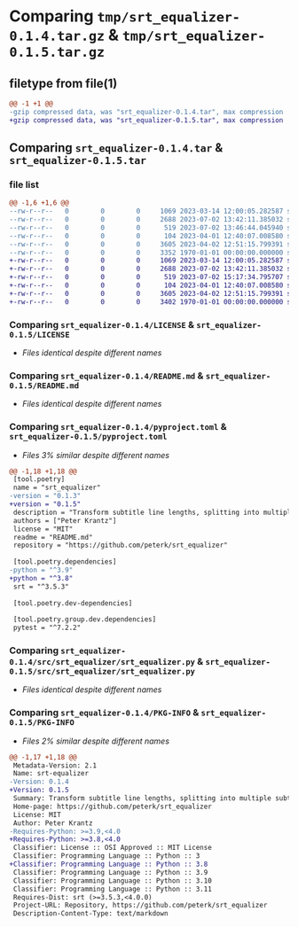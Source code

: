 # Comparing `tmp/srt_equalizer-0.1.4.tar.gz` & `tmp/srt_equalizer-0.1.5.tar.gz`

## filetype from file(1)

```diff
@@ -1 +1 @@
-gzip compressed data, was "srt_equalizer-0.1.4.tar", max compression
+gzip compressed data, was "srt_equalizer-0.1.5.tar", max compression
```

## Comparing `srt_equalizer-0.1.4.tar` & `srt_equalizer-0.1.5.tar`

### file list

```diff
@@ -1,6 +1,6 @@
--rw-r--r--   0        0        0     1069 2023-03-14 12:00:05.282587 srt_equalizer-0.1.4/LICENSE
--rw-r--r--   0        0        0     2688 2023-07-02 13:42:11.385032 srt_equalizer-0.1.4/README.md
--rw-r--r--   0        0        0      519 2023-07-02 13:46:44.045940 srt_equalizer-0.1.4/pyproject.toml
--rw-r--r--   0        0        0      104 2023-04-01 12:40:07.008580 srt_equalizer-0.1.4/src/srt_equalizer/__init__.py
--rw-r--r--   0        0        0     3605 2023-04-02 12:51:15.799391 srt_equalizer-0.1.4/src/srt_equalizer/srt_equalizer.py
--rw-r--r--   0        0        0     3352 1970-01-01 00:00:00.000000 srt_equalizer-0.1.4/PKG-INFO
+-rw-r--r--   0        0        0     1069 2023-03-14 12:00:05.282587 srt_equalizer-0.1.5/LICENSE
+-rw-r--r--   0        0        0     2688 2023-07-02 13:42:11.385032 srt_equalizer-0.1.5/README.md
+-rw-r--r--   0        0        0      519 2023-07-02 15:17:34.795707 srt_equalizer-0.1.5/pyproject.toml
+-rw-r--r--   0        0        0      104 2023-04-01 12:40:07.008580 srt_equalizer-0.1.5/src/srt_equalizer/__init__.py
+-rw-r--r--   0        0        0     3605 2023-04-02 12:51:15.799391 srt_equalizer-0.1.5/src/srt_equalizer/srt_equalizer.py
+-rw-r--r--   0        0        0     3402 1970-01-01 00:00:00.000000 srt_equalizer-0.1.5/PKG-INFO
```

### Comparing `srt_equalizer-0.1.4/LICENSE` & `srt_equalizer-0.1.5/LICENSE`

 * *Files identical despite different names*

### Comparing `srt_equalizer-0.1.4/README.md` & `srt_equalizer-0.1.5/README.md`

 * *Files identical despite different names*

### Comparing `srt_equalizer-0.1.4/pyproject.toml` & `srt_equalizer-0.1.5/pyproject.toml`

 * *Files 3% similar despite different names*

```diff
@@ -1,18 +1,18 @@
 [tool.poetry]
 name = "srt_equalizer"
-version = "0.1.3"
+version = "0.1.5"
 description = "Transform subtitle line lengths, splitting into multiple subtitle fragments if necessary. "
 authors = ["Peter Krantz"]
 license = "MIT"
 readme = "README.md"
 repository = "https://github.com/peterk/srt_equalizer"
 
 [tool.poetry.dependencies]
-python = "^3.9"
+python = "^3.8"
 srt = "^3.5.3"
 
 [tool.poetry.dev-dependencies]
 
 [tool.poetry.group.dev.dependencies]
 pytest = "^7.2.2"
```

### Comparing `srt_equalizer-0.1.4/src/srt_equalizer/srt_equalizer.py` & `srt_equalizer-0.1.5/src/srt_equalizer/srt_equalizer.py`

 * *Files identical despite different names*

### Comparing `srt_equalizer-0.1.4/PKG-INFO` & `srt_equalizer-0.1.5/PKG-INFO`

 * *Files 2% similar despite different names*

```diff
@@ -1,17 +1,18 @@
 Metadata-Version: 2.1
 Name: srt-equalizer
-Version: 0.1.4
+Version: 0.1.5
 Summary: Transform subtitle line lengths, splitting into multiple subtitle fragments if necessary. 
 Home-page: https://github.com/peterk/srt_equalizer
 License: MIT
 Author: Peter Krantz
-Requires-Python: >=3.9,<4.0
+Requires-Python: >=3.8,<4.0
 Classifier: License :: OSI Approved :: MIT License
 Classifier: Programming Language :: Python :: 3
+Classifier: Programming Language :: Python :: 3.8
 Classifier: Programming Language :: Python :: 3.9
 Classifier: Programming Language :: Python :: 3.10
 Classifier: Programming Language :: Python :: 3.11
 Requires-Dist: srt (>=3.5.3,<4.0.0)
 Project-URL: Repository, https://github.com/peterk/srt_equalizer
 Description-Content-Type: text/markdown
```

